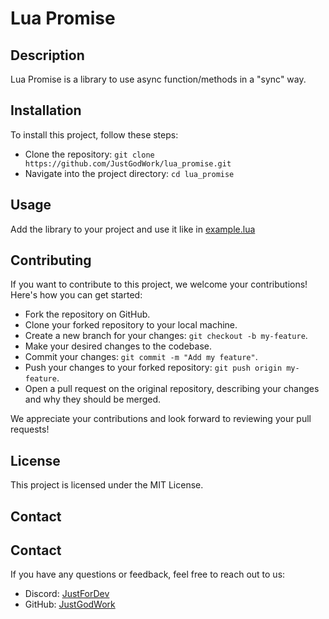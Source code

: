 # Lua Promise

## Description

Lua Promise is a library to use async function/methods in a "sync" way.

## Installation

To install this project, follow these steps:

- Clone the repository: `git clone https://github.com/JustGodWork/lua_promise.git`
- Navigate into the project directory: `cd lua_promise`

## Usage

Add the library to your project and use it like in [example.lua](/example.lua)

## Contributing

If you want to contribute to this project, we welcome your contributions! Here's how you can get started:

- Fork the repository on GitHub.
- Clone your forked repository to your local machine.
- Create a new branch for your changes: `git checkout -b my-feature`.
- Make your desired changes to the codebase.
- Commit your changes: `git commit -m "Add my feature"`.
- Push your changes to your forked repository: `git push origin my-feature`.
- Open a pull request on the original repository, describing your changes and why they should be merged.

We appreciate your contributions and look forward to reviewing your pull requests!

## License

This project is licensed under the MIT License.

## Contact

## Contact

If you have any questions or feedback, feel free to reach out to us:

- Discord: [JustForDev](https://discord.gg/nstjC2NBPf)
- GitHub: [JustGodWork](https://github.com/JustGodWork)
